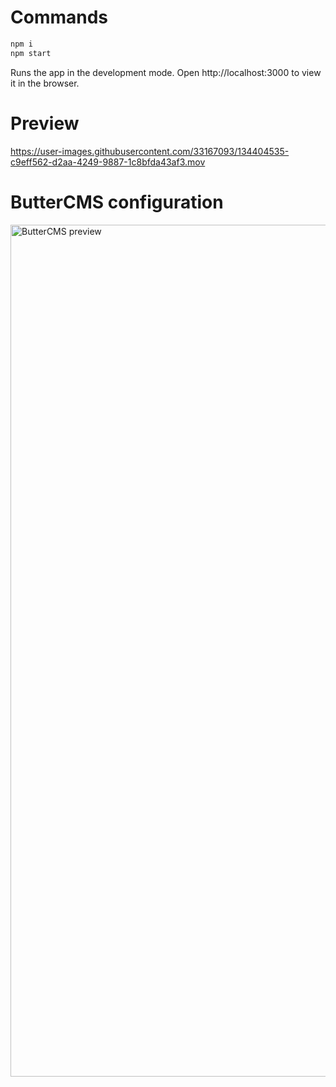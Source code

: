 # Commands 
```sh
npm i
npm start
```
Runs the app in the development mode.
Open http://localhost:3000 to view it in the browser.

# Preview
https://user-images.githubusercontent.com/33167093/134404535-c9eff562-d2aa-4249-9887-1c8bfda43af3.mov


# ButterCMS configuration
<img width="1363" alt="ButterCMS preview" src="https://user-images.githubusercontent.com/33167093/134404893-ebab6080-422c-4fa7-92e0-bc27c0f2e1f6.png">

